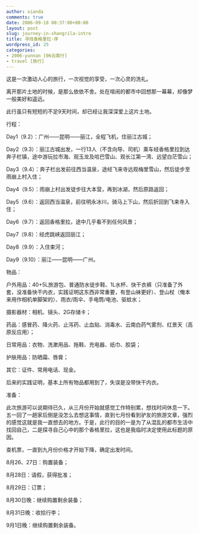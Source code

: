 ```yaml
---
author: xianda
comments: true
date: 2006-09-18 00:37:00+00:00
layout: post
slug: journey-in-shangrila-intro
title: 寻找香格里拉·序
wordpress_id: 25
categories:
- 2006-yunnan [06云南行]
- travel [旅行]
---
```




这是一次激动人心的旅行，一次视觉的享受，一次心灵的洗礼。



离开那片土地的时候，是那么依依不舍。处在喧闹的都市中回想那一幕幕，却像梦一般美好和遥远。



此行虽只有短短的不足9天时间，却已经让我深深爱上这片土地。





行程：



Day1（9.2）：广州——昆明——丽江，全程飞机，住丽江古城；



Day2（9.3）：丽江古城出发，一行13人（不含向导、司机）乘车经香格里拉到达奔子栏镇，途中游玩拉市海、观玉龙及哈巴雪山、观长江第一湾、远望白茫雪山；



Day3（9.4）：奔子栏出发前往西当温泉，途经飞来寺远观梅里雪山，然后徒步至雨崩上村入住；



Day4（9.5）：雨崩上村出发徒步往大本营，再到冰湖，然后原路返回；



Day5（9.6）：返回西当温泉，前往明永冰川，骑马上下山，然后折回到飞来寺入住；



Day6（9.7）：返回香格里拉，途中几乎看不到任何风景；



Day7（9.8）：经虎跳峡返回丽江；



Day8（9.9）：入住束河；



Day9（9.10）：丽江——昆明——广州。

<!-- more -->



物品：



户外用品：40+5L旅游包、普通防水徒步鞋、1L水杯、快干衣裤（只准备了外套，没准备快干内衣，实践证明这东西非常重要，有登山袜更好）、登山杖（俺本来用作相机单脚架的）、雨衣/雨伞、手电筒/电池、驱蚊水；



摄影器材：相机、镜头、2G存储卡；



药品：感冒药、降火药、止泻药、止血贴、消毒水、云南白药气雾剂、红景天（高原反应用）；



日常用品：衣物、洗漱用品、拖鞋、充电器、纸巾、胶袋；



护肤用品：防晒霜、唇膏；



其它：证件、常用电话、现金。



后来的实践证明，基本上所有物品都用到了，失误是没带快干内衣。





准备：



此次旅游可以说期待已久，从三月份开始就感觉工作特别累，想找时间休息一下。五一回了一趟家后倒是没怎么去想这事情，直到七月份看到驴友的旅游文章，强烈的感觉这就是我一直想去的地方。于是，此行的目的一是为了从混乱的都市生活中找回自己，二是探寻自己心中的那个香格里拉，这也是我临时决定使用此标题的原因。



查机票，一直到九月份价格才开始下降，确定出发时间。



8月26、27日：购置装备；



8月28日：请假，获得批准；



8月29日：订票；



8月30日晚：继续购置剩余装备；



8月31日晚：收拾行李；



9月1日晚：继续购置剩余装备。


